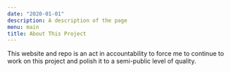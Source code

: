 ```yaml
---
date: "2020-01-01"
description: A description of the page
menu: main
title: About This Project
---
```


This website and repo is an act in accountability to force me to continue to work on this project and polish it to a semi-public level of quality.